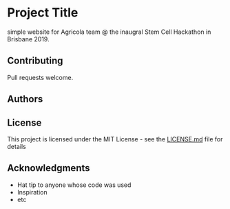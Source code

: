 # Project Title

simple website for Agricola team @ the inaugral Stem Cell Hackathon in Brisbane 2019.


## Contributing

Pull requests welcome.

## Authors


## License

This project is licensed under the MIT License - see the [LICENSE.md](LICENSE.md) file for details

## Acknowledgments

* Hat tip to anyone whose code was used
* Inspiration
* etc
